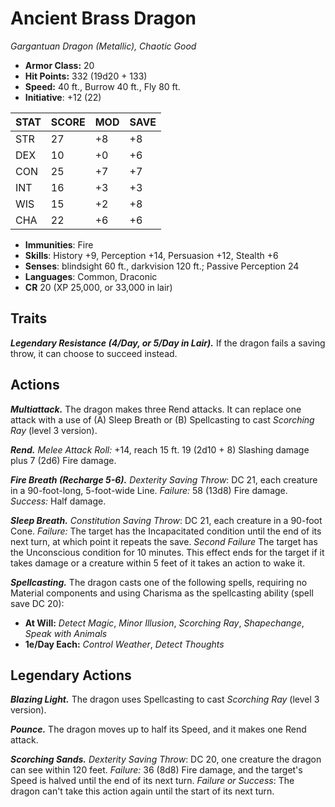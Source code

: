 # Ancient Brass Dragon

*Gargantuan Dragon (Metallic), Chaotic Good*

- **Armor Class:** 20
- **Hit Points:** 332 (19d20 + 133)
- **Speed:** 40 ft., Burrow 40 ft., Fly 80 ft.
- **Initiative**: +12 (22)

|STAT|SCORE|MOD|SAVE|
| --- | --- | --- | ---- |
| STR | 27 | +8 | +8 |
| DEX | 10 | +0 | +6 |
| CON | 25 | +7 | +7 |
| INT | 16 | +3 | +3 |
| WIS | 15 | +2 | +8 |
| CHA | 22 | +6 | +6 |

- **Immunities**: Fire
- **Skills**: History +9, Perception +14, Persuasion +12, Stealth +6
- **Senses**: blindsight 60 ft., darkvision 120 ft.; Passive Perception 24
- **Languages**: Common, Draconic
- **CR** 20 (XP 25,000, or 33,000 in lair)

## Traits

***Legendary Resistance (4/Day, or 5/Day in Lair).*** If the dragon fails a saving throw, it can choose to succeed instead.


## Actions

***Multiattack.*** The dragon makes three Rend attacks. It can replace one attack with a use of (A) Sleep Breath or (B) Spellcasting to cast *Scorching Ray* (level 3 version).

***Rend.*** *Melee Attack Roll:* +14, reach 15 ft. 19 (2d10 + 8) Slashing damage plus 7 (2d6) Fire damage.

***Fire Breath (Recharge 5-6).*** *Dexterity Saving Throw*: DC 21, each creature in a 90-foot-long, 5-foot-wide Line. *Failure:*  58 (13d8) Fire damage. *Success:*  Half damage.

***Sleep Breath.*** *Constitution Saving Throw*: DC 21, each creature in a 90-foot Cone. *Failure:*  The target has the Incapacitated condition until the end of its next turn, at which point it repeats the save. *Second Failure* The target has the Unconscious condition for 10 minutes. This effect ends for the target if it takes damage or a creature within 5 feet of it takes an action to wake it.

***Spellcasting.*** The dragon casts one of the following spells, requiring no Material components and using Charisma as the spellcasting ability (spell save DC 20):

- **At Will:** *Detect Magic*, *Minor Illusion*, *Scorching Ray*, *Shapechange*, *Speak with Animals*
- **1e/Day Each:** *Control Weather*, *Detect Thoughts*

## Legendary Actions

***Blazing Light.*** The dragon uses Spellcasting to cast *Scorching Ray* (level 3 version).

***Pounce.*** The dragon moves up to half its Speed, and it makes one Rend attack.

***Scorching Sands.*** *Dexterity Saving Throw*: DC 20, one creature the dragon can see within 120 feet. *Failure:*  36 (8d8) Fire damage, and the target's Speed is halved until the end of its next turn. *Failure or Success*:  The dragon can't take this action again until the start of its next turn.

